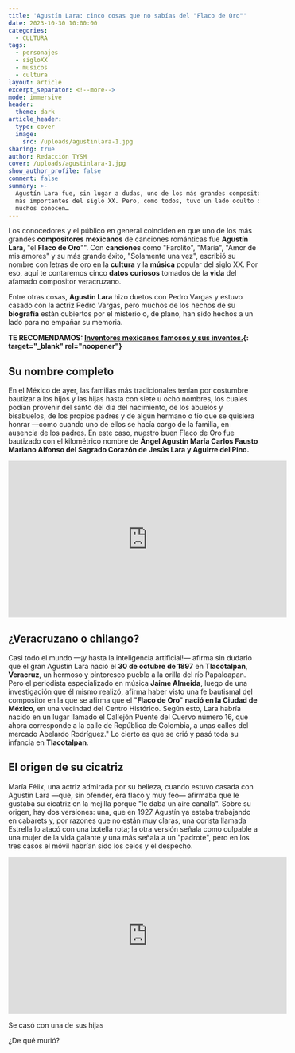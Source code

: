 ```yaml
---
title: 'Agustín Lara: cinco cosas que no sabías del "Flaco de Oro"'
date: 2023-10-30 10:00:00
categories:
  - CULTURA
tags:
  - personajes
  - sigloXX
  - musicos
  - cultura
layout: article
excerpt_separator: <!--more-->
mode: immersive
header:
  theme: dark
article_header:
  type: cover
  image:
    src: /uploads/agustinlara-1.jpg
sharing: true
author: Redacción TYSM
cover: /uploads/agustinlara-1.jpg
show_author_profile: false
comment: false
summary: >-
  Agustín Lara fue, sin lugar a dudas, uno de los más grandes compositores de
  más importantes del siglo XX. Pero, como todos, tuvo un lado oculto que no
  muchos conocen…
---
```

Los conocedores y el público en general coinciden en que uno de los más grandes **compositores** **mexicanos** de canciones románticas fue **Agustín Lara**, "el **Flaco de Oro**"". Con **canciones** como "Farolito", "María", "Amor de mis amores" y su más grande éxito, "Solamente una vez", escribió su nombre con letras de oro en la **cultura** y la **música** popular del siglo XX. Por eso, aquí te contaremos cinco **datos** **curiosos**&nbsp;tomados de la **vida** del afamado compositor veracruzano.

Entre otras cosas, **Agustín Lara** hizo duetos con Pedro Vargas y estuvo casado con la actriz Pedro Vargas, pero muchos de los hechos de su **biografía** están cubiertos por el misterio o, de plano, han sido hechos a un lado para no empañar su memoria.

**TE RECOMENDAMOS: [Inventores mexicanos famosos y sus inventos.](https://blog.tonoysumariachi.com/cultura/2022/04/25/inventores-mexicanos-famosos-y-sus-inventos.html){: target="_blank" rel="noopener"}**

## Su nombre completo

En el México de ayer, las familias más tradicionales tenían por costumbre bautizar a los hijos y las hijas hasta con siete u ocho nombres, los cuales podían provenir del santo del día del nacimiento, de los abuelos y bisabuelos, de los propios padres y de algún hermano o tío que se quisiera honrar —como cuando uno de ellos se hacía cargo de la familia, en ausencia de los padres. En este caso, nuestro buen Flaco de Oro fue bautizado con el kilométrico nombre de&nbsp;**Ángel Agustín María Carlos Fausto Mariano Alfonso del Sagrado Corazón de Jesús Lara y Aguirre del Pino.**

<iframe width="560" height="315" src="https://www.youtube.com/embed/kRDbkEHnJ5A?si=9sS4j-Csx9wiTtY4" title="YouTube video player" frameborder="0" allow="accelerometer; autoplay; clipboard-write; encrypted-media; gyroscope; picture-in-picture; web-share" allowfullscreen=""></iframe>

## ¿Veracruzano o chilango?

Casi todo el mundo —¡y hasta la inteligencia artificial!— afirma sin dudarlo que el gran Agustín Lara nació el **30 de octubre de 1897** en **Tlacotalpan**, **Veracruz**, un hermoso y pintoresco pueblo a la orilla del río Papaloapan. Pero el periodista especializado en música **Jaime Almeida**, luego de una investigación que él mismo realizó, afirma haber visto una fe bautismal del compositor en la que se afirma que el "**Flaco de Oro**" **nació en la Ciudad de México**, en una vecindad del Centro Histórico. Según esto, Lara habría nacido en un lugar llamado el Callejón Puente del Cuervo número 16, que ahora corresponde a la calle de República de Colombia, a unas calles del mercado Abelardo Rodríguez." Lo cierto es que se crió y pasó toda su infancia en **Tlacotalpan**.

## El origen de su cicatriz

María Félix, una actriz admirada por su belleza, cuando estuvo casada con Agustín Lara —que, sin ofender, era flaco y muy feo— afirmaba que le gustaba su cicatriz en la mejilla porque "le daba un aire canalla". Sobre su origen, hay dos versiones: una, que en 1927 Agustín ya estaba trabajando en cabarets y, por razones que no están muy claras, una corista llamada Estrella lo atacó con una botella rota; la otra versión señala como culpable a una mujer de la vida galante y una más señala a un "padrote", pero en los tres casos el móvil habrían sido los celos y el despecho.

<iframe width="560" height="315" src="https://www.youtube.com/embed/wXmKxyfnvvU?si=oTlwmqChrsSNxBki&amp;start=55" title="YouTube video player" frameborder="0" allow="accelerometer; autoplay; clipboard-write; encrypted-media; gyroscope; picture-in-picture; web-share" allowfullscreen></iframe>

Se casó con una de sus hijas

¿De qué murió?